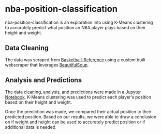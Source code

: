 # nba-position-classification

nba-position-classification is an exploration into using K-Means clustering to accurately predict what position an NBA player plays based on their height and weight. 

## Data Cleaning

The data was scraped from [Basketball-Reference](basketball-reference.com) using a custom built webscraper that leverages [BeautifulSoup](https://www.crummy.com/software/BeautifulSoup/bs4/doc/).

## Analysis and Predictions

The data cleaning, analysis, and predictions were made in a [Jupyter Notebook](https://jupyter.org/). K-Means clustering was used to predict each player's position based on their height and weight.

Once the prediction was made, we compared their actual position to their predicted position. Based on our results, we were able to draw a conclusion on if weight and height can be used to accurately predict position or if additional data is needed.

